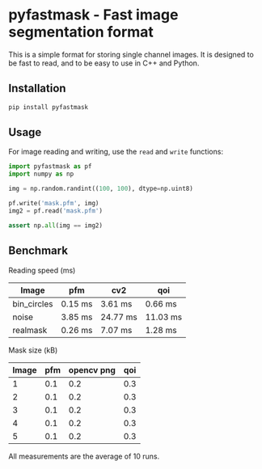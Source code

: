 pyfastmask - Fast image segmentation format
==============

This is a simple format for storing single channel images. It is designed to be fast to read, and to be easy to use in C++ and Python.

Installation
------------

```bash
pip install pyfastmask
```

Usage
-----
For image reading and writing, use the `read` and `write` functions:

```python
import pyfastmask as pf
import numpy as np

img = np.random.randint((100, 100), dtype=np.uint8)

pf.write('mask.pfm', img)
img2 = pf.read('mask.pfm')

assert np.all(img == img2)
```


Benchmark
---------

Reading speed (ms)

|   Image   |  pfm  |   cv2  |   qoi  |
|-----------|-------|--------|--------|
|bin_circles|0.15 ms| 3.61 ms| 0.66 ms|
|   noise   |3.85 ms|24.77 ms|11.03 ms|
|  realmask |0.26 ms| 7.07 ms| 1.28 ms|

Mask size (kB)

| Image | pfm | opencv png  | qoi |
|-------|-----|-------------|-----|
| 1     | 0.1 | 0.2         | 0.3 |
| 2     | 0.1 | 0.2         | 0.3 |
| 3     | 0.1 | 0.2         | 0.3 |
| 4     | 0.1 | 0.2         | 0.3 |
| 5     | 0.1 | 0.2         | 0.3 |

All measurements are the average of 10 runs.



